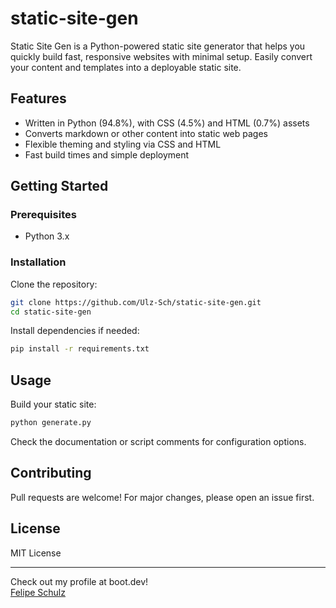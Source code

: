 # static-site-gen

Static Site Gen is a Python-powered static site generator that helps you quickly build fast, responsive websites with minimal setup. Easily convert your content and templates into a deployable static site.

## Features

- Written in Python (94.8%), with CSS (4.5%) and HTML (0.7%) assets
- Converts markdown or other content into static web pages
- Flexible theming and styling via CSS and HTML
- Fast build times and simple deployment

## Getting Started

### Prerequisites

- Python 3.x

### Installation

Clone the repository:

```bash
git clone https://github.com/Ulz-Sch/static-site-gen.git
cd static-site-gen
```

Install dependencies if needed:

```bash
pip install -r requirements.txt
```

## Usage

Build your static site:

```bash
python generate.py
```

Check the documentation or script comments for configuration options.

## Contributing

Pull requests are welcome! For major changes, please open an issue first.

## License

MIT License

---

Check out my profile at boot.dev!  
[Felipe Schulz](https://www.boot.dev/u/felipe_schulz)

